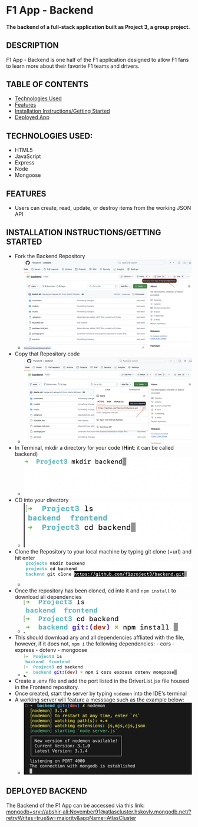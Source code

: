 # F1 App - Backend

#### The backend of a full-stack application built as Project 3, a group project.

## DESCRIPTION 
F1 App - Backend is one half of the F1 application designed to allow F1 fans to learn more about their favorite F1 teams and drivers. 

## TABLE OF CONTENTS
* [Technologies Used](#technologiesused)
* [Features](#features)
* [Installation Instructions/Getting Started](#installation-instructionsgetting-started)
* [Deployed App](#deployment)

## <a name="technologiesused"></a>TECHNOLOGIES USED: 
* HTML5 
* JavaScript 
* Express 
* Node 
* Mongoose

## <a name="features"></a>FEATURES
* Users can create, read, update, or destroy items from the working JSON API 

## <a name="installationinstructions/gettingstarted"></a>INSTALLATION INSTRUCTIONS/GETTING STARTED
* Fork the Backend Repository 
    - ![Fork Backend Repository](./public/imgs/backend_fork.png)
* Copy that Repository code 
    - ![Copy Backend Repository Code](./public/imgs/Copy_backend_url.png)
* In Terminal, mkdir a directory for your code (**Hint**: it can be called backend)
    - ![Create Repo Directory](./public/imgs/mkdir_repo_directory.png)
* CD into your directory
    - ![Cd into Directory](./public/imgs/cd_repo.png)  
* Clone the Repository to your local machine by typing git clone (+url) and hit enter 
    - ![Create Repo Directory](./public/imgs/git_clone_repo.png)
* Once the repository has been cloned, cd into it and `npm install` to download all dependencies
    - ![NPM Install](./public/imgs/npm_install.png)
* This should download any and all dependencies affliated with the file, however, if it does not, `npm i` the following dependencies: 
        - cors 
        - express 
        - dotenv 
        - mongoose
    -  ![Downloading Dependencies Individually](./public/imgs/downloading_dependencies.png)
* Create a .env file and add the port listed in the DriverList.jsx file housed in the Frontend repository.
* Once created, start the server by typing `nodemon` into the IDE's terminal 
* A working server will feature a messsage such as the example below: 
    - ![Backend Nodemon Working](./public/imgs/backend_nodemon.png)

## <a name="deployedbackend"></a>DEPLOYED BACKEND
The Backend of the F1 App can be accessed via this link: [mongodb+srv://abshir-ali:November91@atlascluster.hskovlv.mongodb.net/?retryWrites=true&w=majority&appName=AtlasCluster](mongodb+srv://abshir-ali:November91@atlascluster.hskovlv.mongodb.net/?retryWrites=true&w=majority&appName=AtlasCluster)
